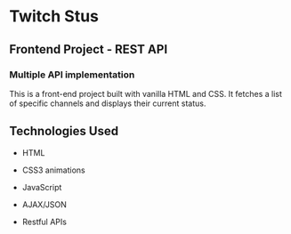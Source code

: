 # Twitch Stus

## Frontend Project - REST API

### Multiple API implementation

This is a front-end project built with vanilla HTML and CSS. It fetches a list of specific channels and displays their current status. 


## Technologies Used

* HTML

* CSS3 animations

* JavaScript

* AJAX/JSON

* Restful APIs